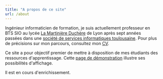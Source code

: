 ```yaml
---
title: "A propos de ce site"
url: /about
---
```


Ingénieur informaticien de formation, je suis actuellement professeur en BTS SIO au lycée [La Martinière Duchère](http://www.martiniere-duchere.fr) de Lyon après sept années passées dans une [société de services informatiques toulousaine](http://www.artal.fr). Pour plus de précisions sur mon parcours, consultez mon [CV](/CV_BPE.pdf).

Ce site a pour objectif premier de mettre à disposition de mes étudiants des ressources d'apprentissage. Cette [page de démonstration](/demo) illustre ses possibilités d'affichage.

Il est en cours d'enrichissement.